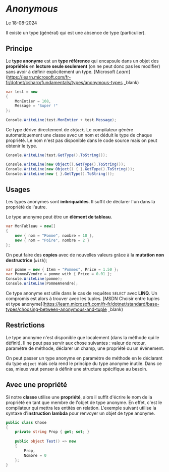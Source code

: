 # *Anonymous*

Le 18-08-2024

Il existe un type (général) qui est une absence de type (particulier).

## Principe

Le **type anonyme** est un **type référence** qui encapsule dans un objet des **propriétés** en **lecture seule seulement** (on ne peut donc pas les modifier) sans avoir à définir explicitement un type. [Microsoft *Learn*](https://learn.microsoft.com/fr-fr/dotnet/csharp/fundamentals/types/anonymous-types _blank)

```C#
var test = new 
{ 
	MonEntier = 108, 
	Message = "Super !" 
};
	
Console.WriteLine(test.MonEntier + test.Message);
```

Ce type dérive directement de `object`. Le compilateur génère automatiquement une classe avec un nom et déduit le type de chaque propriété. Le nom n'est pas disponible dans le code source mais on peut obtenir le type.

```C#
Console.WriteLine(test.GetType().ToString());

Console.WriteLine(new Object().GetType().ToString());
Console.WriteLine(new Object() { }.GetType().ToString());
Console.WriteLine(new { }.GetType().ToString());
```

## Usages 

Les types anonymes sont **imbriquables**. Il suffit de déclarer l'un dans la propriété de l'autre.

Le type anonyme peut être un **élément de tableau**.

```C#
var MonTableau = new[] 
{ 
	new { nom = "Pomme", nombre = 10 }, 
	new { nom = "Poire", nombre = 2 }
};
```

On peut faire des **copies** avec de nouvelles valeurs grâce à la **mutation non destructrice** (`with`);

```C#
var pomme = new { Item = "Pommes", Price = 1.50 };
var PommeAVendre = pomme with { Price = 0.01 };
Console.WriteLine(pomme);
Console.WriteLine(PommeAVendre);
```

Ce type anonyme est utile dans le cas de requêtes `SELECT` avec **LINQ**. Un compromis est alors à trouver avec les tuples. [MSDN Choisir entre tuples et type anonyme](https://learn.microsoft.com/fr-fr/dotnet/standard/base-types/choosing-between-anonymous-and-tuple _blank)

## Restrictions

Le type anonyme n'est disponible que localement (dans la méthode qui le définit). Il ne peut pas servir aux chose suivantes : valeur de retour, paramètre de méthode, déclarer un champ, une propriété ou un événement.

On peut passer un type anonyme en paramètre de méthode en le déclarant du type `object` mais cela rend le principe du type anonyme inutile. Dans ce cas, mieux vaut penser à définir une structure spécifique au besoin.

## Avec une propriété

Si notre **classe** utilise une **propriété**, alors il suffit d'écrire le nom de la propriété en tant que membre de l'objet de type anonyme. En effet, c'est le compilateur qui mettra les entités en relation. L'exemple suivant utilise la syntaxe d'**instruction lambda** pour renvoyer un objet de type anonyme.

```C#
public class Chose
{
	private string Prop { get; set; }
	
	public object Test() => new
	{
		Prop,
		Nombre = 0
	};
}
```
